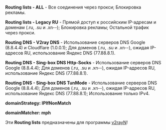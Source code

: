 **Routing lists - ALL** - Все соединения через прокси; Блокировка рекламы.

**Routing lists - Legacy RU** - Прямой доступ к российским IP-адресам и доменам (.ru, .su и .xn--); Блокировка рекламы; Остальной трафик через прокси.

**Routing DNS - V2ray DNS** - Использование серверов DNS Google (8.8.4.4) и Cloudflare (1.0.0.1); Для доменов (.ru, .su и .xn--), ожидая IP-адресов RU, использование Яндекс DNS (77.88.8.1).

**Routing DNS - Sing-box DNS Http-Socks** - Использование серверов DNS Google (8.8.4.4); Для доменов (.ru, .su и .xn--), ожидая IP-адресов RU, использование Яндекс DNS (77.88.8.1).

**Routing DNS - Sing-box DNS TunMode** - Использование серверов DNS Google (8.8.4.4); Для доменов (.ru, .su и .xn--), ожидая IP-адресов RU, использование Яндекс DNS (77.88.8.1); Использование только IPv4.

**domainStrategy: IPIfNonMatch**

**domainMatcher: mph**

Эти **Routing lists** предназначены для программы [v2rayN](https://github.com/2dust/v2rayN)!
